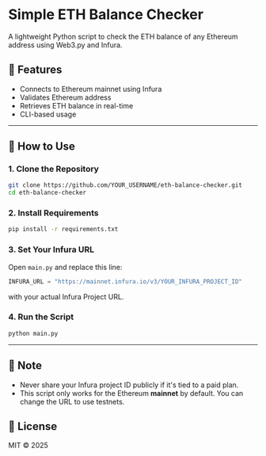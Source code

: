 # Simple ETH Balance Checker

A lightweight Python script to check the ETH balance of any Ethereum address using Web3.py and Infura.

## 🧰 Features

- Connects to Ethereum mainnet using Infura
- Validates Ethereum address
- Retrieves ETH balance in real-time
- CLI-based usage

---

## 🚀 How to Use

### 1. Clone the Repository
```bash
git clone https://github.com/YOUR_USERNAME/eth-balance-checker.git
cd eth-balance-checker
```

### 2. Install Requirements
```bash
pip install -r requirements.txt
```

### 3. Set Your Infura URL
Open `main.py` and replace this line:
```python
INFURA_URL = "https://mainnet.infura.io/v3/YOUR_INFURA_PROJECT_ID"
```
with your actual Infura Project URL.

### 4. Run the Script
```bash
python main.py
```

---

## 🛑 Note

- Never share your Infura project ID publicly if it's tied to a paid plan.
- This script only works for the Ethereum **mainnet** by default. You can change the URL to use testnets.

## 📄 License

MIT © 2025
